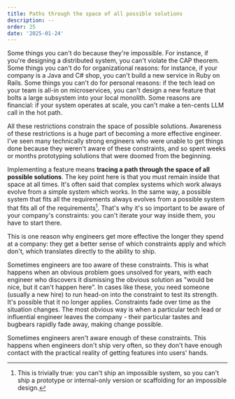 ```yaml
---
title: Paths through the space of all possible solutions
description: --
order: 25
date: '2025-01-24'
---
```


Some things you can't do because they're impossible. For instance, if you're designing a distributed system, you can't violate the CAP theorem. Some things you can't do for organizational reasons: for instance, if your company is a Java and C# shop, you can't build a new service in Ruby on Rails. Some things you can't do for personal reasons: if the tech lead on your team is all-in on microservices, you can't design a new feature that bolts a large subsystem into your local monolith. Some reasons are financial: if your system operates at scale, you can't make a ten-cents LLM call in the hot path.

All these restrictions constrain the space of possible solutions. Awareness of these restrictions is a huge part of becoming a more effective engineer. I've seen many technically strong engineers who were unable to get things done because they weren't aware of these constraints, and so spent weeks or months prototyping solutions that were doomed from the beginning.

Implementing a feature means **tracing a path through the space of all possible solutions**. The key point here is that you must remain inside that space at all times. It's often said that complex systems which work always evolve from a simple system which works. In the same way, a possible system that fits all the requirements always evolves from a possible system that fits all of the requirements[^1]. That's why it's so important to be aware of your company's constraints: you can't iterate your way inside them, you have to start there.

This is one reason why engineers get more effective the longer they spend at a company: they get a better sense of which constraints apply and which don't, which translates directly to the ability to ship.

Sometimes engineers are too aware of these constraints. This is what happens when an obvious problem goes unsolved for years, with each engineer who discovers it dismissing the obvious solution as "would be nice, but it can't happen here". In cases like these, you need someone (usually a new hire) to run head-on into the constraint to test its strength. It's possible that it no longer applies. Constraints fade over time as the situation changes. The most obvious way is when a particular tech lead or influential engineer leaves the company - their particular tastes and bugbears rapidly fade away, making change possible.

Sometimes engineers aren't aware enough of these constraints. This happens when engineers don't ship very often, so they don't have enough contact with the practical reality of getting features into users' hands.


[^1]: This is trivially true: you can't ship an impossible system, so you can't ship a prototype or internal-only version or scaffolding for an impossible design.